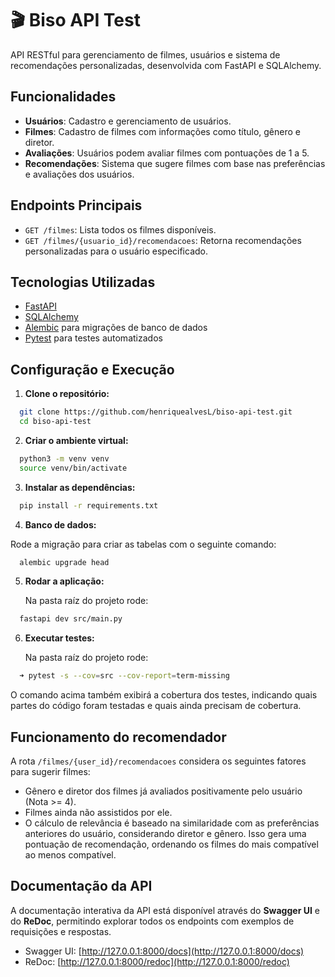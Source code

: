 # 🎬 Biso API Test

API RESTful para gerenciamento de filmes, usuários e sistema de recomendações personalizadas, desenvolvida com FastAPI e SQLAlchemy.

## Funcionalidades

- **Usuários**: Cadastro e gerenciamento de usuários.
- **Filmes**: Cadastro de filmes com informações como título, gênero e diretor.
- **Avaliações**: Usuários podem avaliar filmes com pontuações de 1 a 5.
- **Recomendações**: Sistema que sugere filmes com base nas preferências e avaliações dos usuários.

## Endpoints Principais

- `GET /filmes`: Lista todos os filmes disponíveis.
- `GET /filmes/{usuario_id}/recomendacoes`: Retorna recomendações personalizadas para o usuário especificado.

## Tecnologias Utilizadas

- [FastAPI](https://fastapi.tiangolo.com/)
- [SQLAlchemy](https://www.sqlalchemy.org/)
- [Alembic](https://alembic.sqlalchemy.org/) para migrações de banco de dados
- [Pytest](https://docs.pytest.org/) para testes automatizados

## Configuração e Execução

1. **Clone o repositório:**

```bash
  git clone https://github.com/henriquealvesL/biso-api-test.git
  cd biso-api-test
```

2. **Criar o ambiente virtual:**

```bash
  python3 -m venv venv
  source venv/bin/activate
```

3. **Instalar as dependências:**

```bash
  pip install -r requirements.txt
```

4. **Banco de dados:**

Rode a migração para criar as tabelas com o seguinte comando:

```bash
  alembic upgrade head
```

5. **Rodar a aplicação:**

   Na pasta raíz do projeto rode:

```bash
  fastapi dev src/main.py
```

6. **Executar testes:**

   Na pasta raíz do projeto rode:

```bash
  ➜ pytest -s --cov=src --cov-report=term-missing
```

O comando acima também exibirá a cobertura dos testes, indicando quais partes do código foram testadas e quais ainda precisam de cobertura.

## Funcionamento do recomendador

A rota `/filmes/{user_id}/recomendacoes` considera os seguintes fatores para sugerir filmes:

- Gênero e diretor dos filmes já avaliados positivamente pelo usuário (Nota >= 4).
- Filmes ainda não assistidos por ele.
- O cálculo de relevância é baseado na similaridade com as preferências anteriores do usuário, considerando diretor e gênero. Isso gera uma pontuação de recomendação, ordenando os filmes do mais compatível ao menos compatível.

## Documentação da API

A documentação interativa da API está disponível através do **Swagger UI** e do **ReDoc**, permitindo explorar todos os endpoints com exemplos de requisições e respostas.

- Swagger UI: [http://127.0.0.1:8000/docs](http://127.0.0.1:8000/docs)
- ReDoc: [http://127.0.0.1:8000/redoc](http://127.0.0.1:8000/redoc)
